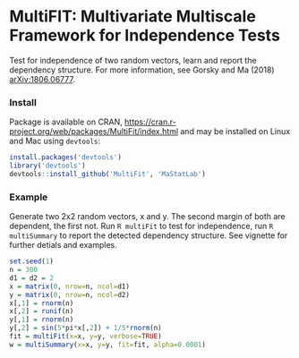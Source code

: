 MultiFIT: Multivariate Multiscale Framework for Independence Tests
================================

Test for independence of two random vectors, learn and report the dependency structure. For more information, see Gorsky and Ma (2018) <arXiv:1806.06777>.

### Install
Package is available on CRAN,  <https://cran.r-project.org/web/packages/MultiFit/index.html> and may be installed on Linux and Mac using `devtools`:

```R
install.packages('devtools')
library('devtools')
devtools::install_github('MultiFit', 'MaStatLab')
```

### Example
Generate two 2x2 random vectors, x and y. The second margin of both are dependent, the first not. Run ```R multiFit``` to test for independence, run ```R multiSummary``` to report the detected dependency structure. See vignette for further detials and examples.

```R
set.seed(1)
n = 300
d1 = d2 = 2
x = matrix(0, nrow=n, ncol=d1)
y = matrix(0, nrow=n, ncol=d2)
x[,1] = rnorm(n)
x[,2] = runif(n)
y[,1] = rnorm(n)
y[,2] = sin(5*pi*x[,2]) + 1/5*rnorm(n)
fit = multiFit(x=x, y=y, verbose=TRUE)
w = multiSummary(x=x, y=y, fit=fit, alpha=0.0001)
```